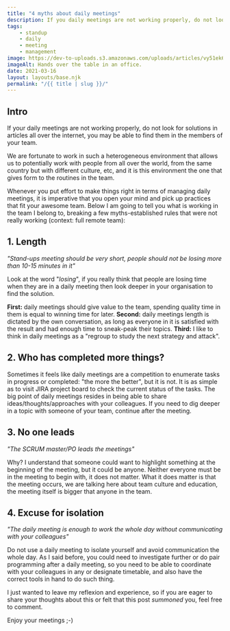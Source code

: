 ```yaml
---
title: "4 myths about daily meetings"
description: If you daily meetings are not working properly, do not look for solutions in articles all over the internet, you may be able to find them in the members of your team.
tags:
    - standup
    - daily
    - meeting
    - management
image: https://dev-to-uploads.s3.amazonaws.com/uploads/articles/vy51ek6nvh6d4ybpfwad.jpg
imageAlt: Hands over the table in an office.
date: 2021-03-16
layout: layouts/base.njk
permalink: "/{{ title | slug }}/"
---
```


## Intro
If your daily meetings are not working properly, do not look for solutions in articles all over the internet, you may be able to find them in the members of your team.

We are fortunate to work in such a heterogeneous environment that allows us to potentially work with people from all over the world, from the same country but with different culture, etc, and it is this environment the one that gives form to the routines in the team.

Whenever you put effort to make things right in terms of managing daily meetings, it is imperative that you open your mind and pick up practices that fit your awesome team. Below I am going to tell you what is working in the team I belong to, breaking a few myths-established rules that were not really working (context: full remote team):

## 1. Length
_"Stand-ups meeting should be very short, people should not be losing more than 10-15 minutes in it"_

Look at the word "_losing_", if you really think that people are losing time when they are in a daily meeting then look deeper in your organisation to find the solution.

**First:** daily meetings should give value to the team, spending quality time in them is equal to winning time for later.
**Second:** daily meetings length is dictated by the own conversation, as long as everyone in it is satisfied with the result and had enough time to sneak-peak their topics.
**Third:** I like to think in daily meetings as a "regroup to study the next strategy and attack".

## 2. Who has completed more things?
Sometimes it feels like daily meetings are a competition to enumerate tasks in progress or completed: "the more the better", but it is not. It is as simple as to visit JIRA project board to check the current status of the tasks.
The big point of daily meetings resides in being able to share ideas/thoughts/approaches with your colleagues. If you need to dig deeper in a topic with someone of your team, continue after the meeting.

## 3. No one leads
_"The SCRUM master/PO leads the meetings"_

Why? I understand that someone could want to highlight something at the beginning of the meeting, but it could be anyone. Neither everyone must be in the meeting to begin with, it does not matter. What it does matter is that the meeting occurs, we are talking here about team culture and education, the meeting itself is bigger that anyone in the team.

## 4. Excuse for isolation
_"The daily meeting is enough to work the whole day without communicating with your colleagues"_

Do not use a daily meeting to isolate yourself and avoid communication the whole day. As I said before, you could need to investigate further or do pair programming after a daily meeting, so you need to be able to coordinate with your colleagues in any or designate timetable, and also have the correct tools in hand to do such thing.

I just wanted to leave my reflexion and experience, so if you are eager to share your thoughts about this or felt that this post _summoned_ you, feel free to comment.

Enjoy your meetings ;-)
